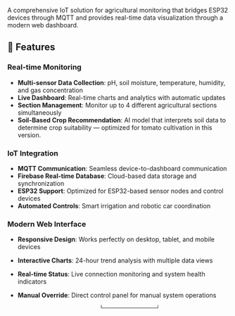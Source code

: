 


A comprehensive IoT solution for agricultural monitoring that bridges ESP32 devices through MQTT and provides real-time data visualization through a modern web dashboard.

## 🌟 Features

### Real-time Monitoring
- **Multi-sensor Data Collection**: pH, soil moisture, temperature, humidity, and gas concentration
- **Live Dashboard**: Real-time charts and analytics with automatic updates
- **Section Management**: Monitor up to 4 different agricultural sections simultaneously
- **Soil-Based Crop Recommendation**: AI model that interprets soil data to determine crop suitability — optimized for tomato cultivation in this version.

### IoT Integration
- **MQTT Communication**: Seamless device-to-dashboard communication
- **Firebase Real-time Database**: Cloud-based data storage and synchronization
- **ESP32 Support**: Optimized for ESP32-based sensor nodes and control devices
- **Automated Controls**: Smart irrigation and robotic car coordination

### Modern Web Interface
- **Responsive Design**: Works perfectly on desktop, tablet, and mobile devices
- **Interactive Charts**: 24-hour trend analysis with multiple data views
- **Real-time Status**: Live connection monitoring and system health indicators
- **Manual Override**: Direct control panel for manual system operations

                                └─────────────────┘
